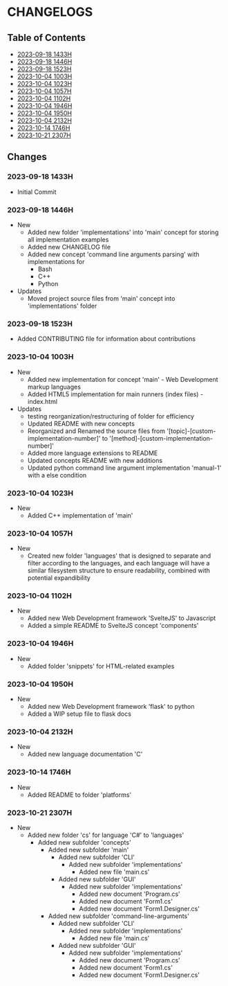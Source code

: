 # CHANGELOGS

## Table of Contents
+ [2023-09-18 1433H](#2023-09-18-1433H)
+ [2023-09-18 1446H](#2023-09-18-1446H)
+ [2023-09-18 1523H](#2023-09-18-1523H)
+ [2023-10-04 1003H](#2023-10-04-1003H)
+ [2023-10-04 1023H](#2023-10-04-1023H)
+ [2023-10-04 1057H](#2023-10-04-1057H)
+ [2023-10-04 1102H](#2023-10-04-1102H)
+ [2023-10-04 1946H](#2023-10-04-1946H)
+ [2023-10-04 1950H](#2023-10-04-1950H)
+ [2023-10-04 2132H](#2023-10-04-2132H)
+ [2023-10-14 1746H](#2023-10-14-1746H)
+ [2023-10-21 2307H](#2023-10-21-2307H)

## Changes
### 2023-09-18 1433H
+ Initial Commit

### 2023-09-18 1446H
- New
    + Added new folder 'implementations' into 'main' concept for storing all implementation examples
    + Added new CHANGELOG file
    - Added new concept 'command line arguments parsing' with implementations for
        + Bash
        + C++
        + Python
- Updates
    + Moved project source files from 'main' concept into 'implementations' folder

### 2023-09-18 1523H
+ Added CONTRIBUTING file for information about contributions

### 2023-10-04 1003H
- New
    + Added new implementation for concept 'main' - Web Development markup languages
    + Added HTML5 implementation for main runners (index files) - index.html
- Updates
    + testing reorganization/restructuring of folder for efficiency
    + Updated README with new concepts
    + Reorganized and Renamed the source files from '[topic]-[custom-implementation-number]' to '[method]-[custom-implementation-number]'
    + Added more language extensions to README
    + Updated concepts README with new additions
    + Updated python command line argument implementation 'manual-1' with a else condition

### 2023-10-04 1023H
- New
    + Added C++ implementation of 'main'

### 2023-10-04 1057H
- New
    + Created new folder 'languages' that is designed to separate and filter according to the languages, and each language will have a similar filesystem structure to ensure readability, combined with potential expandibility

### 2023-10-04 1102H
- New
    + Added new Web Development framework 'SvelteJS' to Javascript
    + Added a simple README to SvelteJS concept 'components'

### 2023-10-04 1946H
- New
    + Added folder 'snippets' for HTML-related examples

### 2023-10-04 1950H
- New
    + Added new Web Development framework 'flask' to python
    + Added a WIP setup file to flask docs

### 2023-10-04 2132H
- New
    + Added new language documentation 'C'

### 2023-10-14 1746H
- New
    + Added README to folder 'platforms'

### 2023-10-21 2307H
- New
    - Added new folder 'cs' for language 'C#' to 'languages'
        - Added new subfolder 'concepts'
            - Added new subfolder 'main'
                - Added new subfolder 'CLI'
                    - Added new subfolder 'implementations'
                        + Added new file 'main.cs'
                - Added new subfolder 'GUI'
                    - Added new subfolder 'implementations'
                        + Added new document 'Program.cs'
                        + Added new document 'Form1.cs'
                        + Added new document 'Form1.Designer.cs'
            - Added new subfolder 'command-line-arguments'
                - Added new subfolder 'CLI'
                    - Added new subfolder 'implementations'
                        + Added new file 'main.cs'
                - Added new subfolder 'GUI'
                    - Added new subfolder 'implementations'
                        + Added new document 'Program.cs'
                        + Added new document 'Form1.cs'
                        + Added new document 'Form1.Designer.cs'

